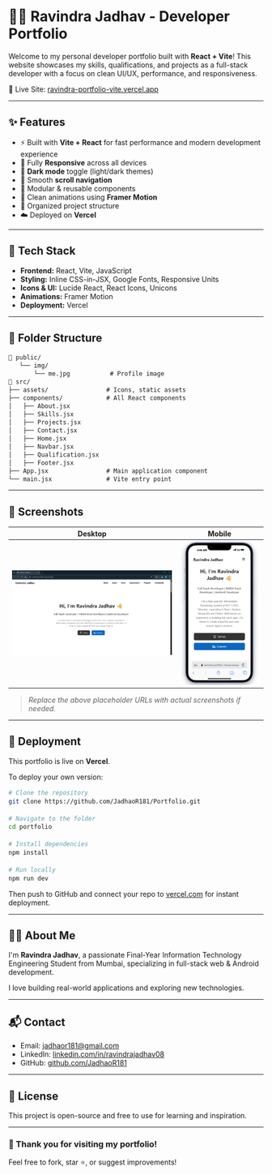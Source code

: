 
# 🧑‍💻 Ravindra Jadhav - Developer Portfolio

Welcome to my personal developer portfolio built with **React + Vite**! This website showcases my skills, qualifications, and projects as a full-stack developer with a focus on clean UI/UX, performance, and responsiveness.

🚀 Live Site: [ravindra-portfolio-vite.vercel.app](https://ravindra-portfolio-vite.vercel.app/)

---

## ✨ Features

- ⚡ Built with **Vite + React** for fast performance and modern development experience
- 📱 Fully **Responsive** across all devices
- 🌙 **Dark mode** toggle (light/dark themes)
- 🧭 Smooth **scroll navigation**
- 🧩 Modular & reusable components
- 🎯 Clean animations using **Framer Motion**
- 📂 Organized project structure
- ☁️ Deployed on **Vercel**

---

## 🧩 Tech Stack

- **Frontend:** React, Vite, JavaScript
- **Styling:** Inline CSS-in-JSX, Google Fonts, Responsive Units
- **Icons & UI:** Lucide React, React Icons, Unicons
- **Animations:** Framer Motion
- **Deployment:** Vercel

---

## 📂 Folder Structure

```
📁 public/
   └── img/
       └── me.jpg           # Profile image
📁 src/
├── assets/                # Icons, static assets
├── components/            # All React components
│   ├── About.jsx
│   ├── Skills.jsx
│   ├── Projects.jsx
│   ├── Contact.jsx
│   ├── Home.jsx
│   ├── Navbar.jsx
│   ├── Qualification.jsx
│   ├── Footer.jsx
├── App.jsx                # Main application component
└── main.jsx               # Vite entry point
```

---

## 📸 Screenshots

| Desktop | Mobile |
|--------|--------|
| ![Desktop View](/public/screenshots/desktop-view.png) | ![Mobile View](/public/screenshots/mobile-view.png) |

> _Replace the above placeholder URLs with actual screenshots if needed._

---

## 🚀 Deployment

This portfolio is live on **Vercel**.

To deploy your own version:

```bash
# Clone the repository
git clone https://github.com/JadhaoR181/Portfolio.git

# Navigate to the folder
cd portfolio

# Install dependencies
npm install

# Run locally
npm run dev
```

Then push to GitHub and connect your repo to [vercel.com](https://vercel.com/) for instant deployment.

---

## 🧑‍🎓 About Me

I'm **Ravindra Jadhav**, a passionate Final-Year Information Technology Engineering Student from Mumbai, specializing in full-stack web & Android development.

I love building real-world applications and exploring new technologies.

---

## 📬 Contact

- Email: [jadhaor181@gmail.com](mailto:jadhaor181@gmail.com)
- LinkedIn: [linkedin.com/in/ravindrajadhav08](https://www.linkedin.com/in/ravindrajadhav08/)
- GitHub: [github.com/JadhaoR181](https://github.com/JadhaoR181)

---

## 📄 License

This project is open-source and free to use for learning and inspiration.

---

### 💖 Thank you for visiting my portfolio!

Feel free to fork, star ⭐, or suggest improvements!
